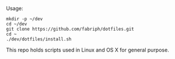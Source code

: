 Usage:
```
mkdir -p ~/dev
cd ~/dev
git clone https://github.com/fabriph/dotfiles.git
cd ~
./dev/dotfiles/install.sh
```


This repo holds scripts used in Linux and OS X for general purpose.
